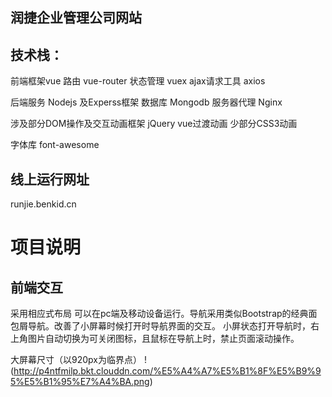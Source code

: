 ## 润捷企业管理公司网站
## 技术栈： 
前端框架vue
路由 vue-router 
状态管理 vuex 
ajax请求工具 axios 

后端服务 Nodejs 及Experss框架
数据库 Mongodb
服务器代理 Nginx

涉及部分DOM操作及交互动画框架 jQuery
vue过渡动画
少部分CSS3动画

字体库 font-awesome

## 线上运行网址
runjie.benkid.cn

# 项目说明
## 前端交互
采用相应式布局 可以在pc端及移动设备运行。导航采用类似Bootstrap的经典面包屑导航。改善了小屏幕时候打开时导航界面的交互。
小屏状态打开导航时，右上角图片自动切换为可关闭图标，且鼠标在导航上时，禁止页面滚动操作。

大屏幕尺寸（以920px为临界点）
!(http://p4ntfmilp.bkt.clouddn.com/%E5%A4%A7%E5%B1%8F%E5%B9%95%E5%B1%95%E7%A4%BA.png)


